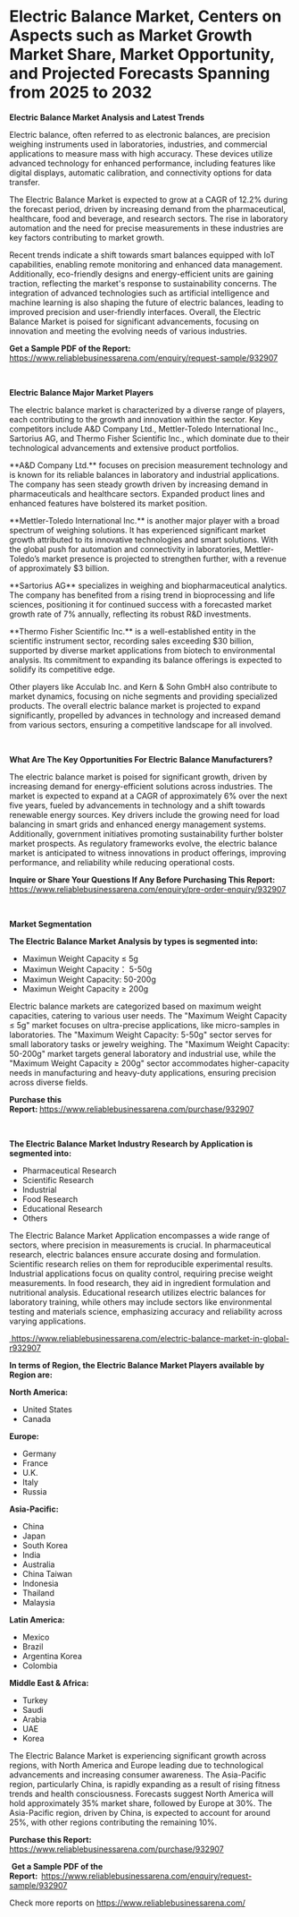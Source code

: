 <p><h1>Electric Balance Market, Centers on Aspects such as Market Growth Market Share, Market Opportunity, and Projected Forecasts Spanning from 2025 to 2032</h1></p><p><strong>Electric Balance Market Analysis and Latest Trends</strong></p>
<p><p>Electric balance, often referred to as electronic balances, are precision weighing instruments used in laboratories, industries, and commercial applications to measure mass with high accuracy. These devices utilize advanced technology for enhanced performance, including features like digital displays, automatic calibration, and connectivity options for data transfer.</p><p>The Electric Balance Market is expected to grow at a CAGR of 12.2% during the forecast period, driven by increasing demand from the pharmaceutical, healthcare, food and beverage, and research sectors. The rise in laboratory automation and the need for precise measurements in these industries are key factors contributing to market growth. </p><p>Recent trends indicate a shift towards smart balances equipped with IoT capabilities, enabling remote monitoring and enhanced data management. Additionally, eco-friendly designs and energy-efficient units are gaining traction, reflecting the market's response to sustainability concerns. The integration of advanced technologies such as artificial intelligence and machine learning is also shaping the future of electric balances, leading to improved precision and user-friendly interfaces. Overall, the Electric Balance Market is poised for significant advancements, focusing on innovation and meeting the evolving needs of various industries.</p></p>
<p><strong>Get a Sample PDF of the Report:&nbsp;</strong> <a href="https://www.reliablebusinessarena.com/enquiry/request-sample/932907?utm_campaign=3367&utm_medium=2&utm_source=Github&utm_content=ia&utm_term=24032025&utm_id=electric-balance">https://www.reliablebusinessarena.com/enquiry/request-sample/932907</a></p>
<p>&nbsp;</p>
<p><strong>Electric Balance Major Market Players</strong></p>
<p><p>The electric balance market is characterized by a diverse range of players, each contributing to the growth and innovation within the sector. Key competitors include A&D Company Ltd., Mettler-Toledo International Inc., Sartorius AG, and Thermo Fisher Scientific Inc., which dominate due to their technological advancements and extensive product portfolios.</p><p>**A&D Company Ltd.** focuses on precision measurement technology and is known for its reliable balances in laboratory and industrial applications. The company has seen steady growth driven by increasing demand in pharmaceuticals and healthcare sectors. Expanded product lines and enhanced features have bolstered its market position.</p><p>**Mettler-Toledo International Inc.** is another major player with a broad spectrum of weighing solutions. It has experienced significant market growth attributed to its innovative technologies and smart solutions. With the global push for automation and connectivity in laboratories, Mettler-Toledo’s market presence is projected to strengthen further, with a revenue of approximately $3 billion.</p><p>**Sartorius AG** specializes in weighing and biopharmaceutical analytics. The company has benefited from a rising trend in bioprocessing and life sciences, positioning it for continued success with a forecasted market growth rate of 7% annually, reflecting its robust R&D investments.</p><p>**Thermo Fisher Scientific Inc.** is a well-established entity in the scientific instrument sector, recording sales exceeding $30 billion, supported by diverse market applications from biotech to environmental analysis. Its commitment to expanding its balance offerings is expected to solidify its competitive edge.</p><p>Other players like Acculab Inc. and Kern & Sohn GmbH also contribute to market dynamics, focusing on niche segments and providing specialized products. The overall electric balance market is projected to expand significantly, propelled by advances in technology and increased demand from various sectors, ensuring a competitive landscape for all involved.</p></p>
<p>&nbsp;</p>
<p><strong>What Are The Key Opportunities For Electric Balance Manufacturers?</strong></p>
<p><p>The electric balance market is poised for significant growth, driven by increasing demand for energy-efficient solutions across industries. The market is expected to expand at a CAGR of approximately 6% over the next five years, fueled by advancements in technology and a shift towards renewable energy sources. Key drivers include the growing need for load balancing in smart grids and enhanced energy management systems. Additionally, government initiatives promoting sustainability further bolster market prospects. As regulatory frameworks evolve, the electric balance market is anticipated to witness innovations in product offerings, improving performance, and reliability while reducing operational costs.</p></p>
<p><strong>Inquire or Share Your Questions If Any Before Purchasing This Report:</strong> <a href="https://www.reliablebusinessarena.com/enquiry/pre-order-enquiry/932907?utm_campaign=3367&utm_medium=2&utm_source=Github&utm_content=ia&utm_term=24032025&utm_id=electric-balance">https://www.reliablebusinessarena.com/enquiry/pre-order-enquiry/932907</a></p>
<p>&nbsp;</p>
<p><strong>Market Segmentation</strong></p>
<p><strong>The Electric Balance Market Analysis by types is segmented into:</strong></p>
<p><ul><li>Maximun Weight Capacity ≤ 5g</li><li>Maximun Weight Capacity： 5-50g</li><li>Maximun Weight Capacity: 50-200g</li><li>Maximun Weight Capacity ≥ 200g</li></ul></p>
<p><p>Electric balance markets are categorized based on maximum weight capacities, catering to various user needs. The "Maximum Weight Capacity ≤ 5g" market focuses on ultra-precise applications, like micro-samples in laboratories. The "Maximum Weight Capacity: 5-50g" sector serves for small laboratory tasks or jewelry weighing. The "Maximum Weight Capacity: 50-200g" market targets general laboratory and industrial use, while the "Maximum Weight Capacity ≥ 200g" sector accommodates higher-capacity needs in manufacturing and heavy-duty applications, ensuring precision across diverse fields.</p></p>
<p><strong>Purchase this Report:&nbsp;</strong><a href="https://www.reliablebusinessarena.com/purchase/932907?utm_campaign=3367&utm_medium=2&utm_source=Github&utm_content=ia&utm_term=24032025&utm_id=electric-balance">https://www.reliablebusinessarena.com/purchase/932907</a></p>
<p>&nbsp;</p>
<p><strong>The Electric Balance Market Industry Research by Application is segmented into:</strong></p>
<p><ul><li>Pharmaceutical Research</li><li>Scientific Research</li><li>Industrial</li><li>Food Research</li><li>Educational Research</li><li>Others</li></ul></p>
<p><p>The Electric Balance Market Application encompasses a wide range of sectors, where precision in measurements is crucial. In pharmaceutical research, electric balances ensure accurate dosing and formulation. Scientific research relies on them for reproducible experimental results. Industrial applications focus on quality control, requiring precise weight measurements. In food research, they aid in ingredient formulation and nutritional analysis. Educational research utilizes electric balances for laboratory training, while others may include sectors like environmental testing and materials science, emphasizing accuracy and reliability across varying applications.</p></p>
<p><a href="https://www.reliablebusinessarena.com/electric-balance-market-in-global-r932907?utm_campaign=3367&utm_medium=2&utm_source=Github&utm_content=ia&utm_term=24032025&utm_id=electric-balance">&nbsp;https://www.reliablebusinessarena.com/electric-balance-market-in-global-r932907</a></p>
<p><strong>In terms of Region, the Electric Balance Market Players available by Region are:</strong></p>
<p>
    <p> <strong> North America: </strong>
        <ul>
            <li>United States</li>
            <li>Canada</li>
        </ul>
        </p> 
    <p> <strong> Europe: </strong>
        <ul>
            <li>Germany</li>
            <li>France</li>
            <li>U.K.</li>
            <li>Italy</li>
            <li>Russia</li>
        </ul>
        </p> 
    <p> <strong> Asia-Pacific: </strong>
        <ul>
            <li>China</li>
            <li>Japan</li>
            <li>South Korea</li>
            <li>India</li>
            <li>Australia</li>
            <li>China Taiwan</li>
            <li>Indonesia</li>
            <li>Thailand</li>
            <li>Malaysia</li>
        </ul>
        </p> 
    <p> <strong> Latin America: </strong>
        <ul>
            <li>Mexico</li>
            <li>Brazil</li>
            <li>Argentina Korea</li>
            <li>Colombia</li>
        </ul>
        </p> 
    <p> <strong> Middle East & Africa: </strong>
        <ul>
            <li>Turkey</li>
            <li>Saudi</li>
            <li>Arabia</li>
            <li>UAE</li>
            <li>Korea</li>
        </ul>
    </p>
    </p>
<p><p>The Electric Balance Market is experiencing significant growth across regions, with North America and Europe leading due to technological advancements and increasing consumer awareness. The Asia-Pacific region, particularly China, is rapidly expanding as a result of rising fitness trends and health consciousness. Forecasts suggest North America will hold approximately 35% market share, followed by Europe at 30%. The Asia-Pacific region, driven by China, is expected to account for around 25%, with other regions contributing the remaining 10%.</p></p>
<p><strong>Purchase this Report: </strong><a href="https://www.reliablebusinessarena.com/purchase/932907?utm_campaign=3367&utm_medium=2&utm_source=Github&utm_content=ia&utm_term=24032025&utm_id=electric-balance">https://www.reliablebusinessarena.com/purchase/932907</a></p>
<p>&nbsp;<strong>Get a Sample PDF of the Report:&nbsp;&nbsp;</strong><a href="https://www.reliablebusinessarena.com/enquiry/request-sample/932907?utm_campaign=3367&utm_medium=2&utm_source=Github&utm_content=ia&utm_term=24032025&utm_id=electric-balance">https://www.reliablebusinessarena.com/enquiry/request-sample/932907</a></p>
<p><strong></strong></p>
<p>Check more reports on <a href="https://www.reliablebusinessarena.com/?utm_campaign=3367&utm_medium=2&utm_source=Github&utm_content=ia&utm_term=24032025&utm_id=electric-balance">https://www.reliablebusinessarena.com/</a></p>